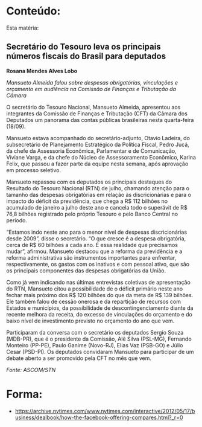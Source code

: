 # Conteúdo: 

Esta matéria:

## Secretário do Tesouro leva os principais números fiscais do Brasil para deputados

__Rosana Mendes Alves Lobo__

*Mansueto Almeida falou sobre despesas obrigatórias, vinculações e orçamento em audiência na Comissão de Finanças e Tributação da Câmara*

O secretário do Tesouro Nacional, Mansueto Almeida, apresentou aos integrantes da Comissão de Finanças e Tributação (CFT) da Câmara dos Deputados um panorama das contas públicas brasileiras nesta quarta-feira (18/09).

Mansueto estava acompanhado do secretário-adjunto, Otavio Ladeira, do subsecretário de Planejamento Estratégico da Política Fiscal, Pedro Jucá, da chefe da Assessoria Econômica, Parlamentar e de Comunicação, Viviane Varga, e da chefe do Núcleo de Assessoramento Econômico, Karina Felix, que passou a fazer parte da equipe nesta semana, após aprovação em processo seletivo. 

Mansueto repassou com os deputados os principais destaques do Resultado do Tesouro Nacional (RTN) de julho, chamando atenção para o tamanho das despesas obrigatórias em relação às discricionárias e para o impacto do déficit da previdência, que chega a R$ 112 bilhões no acumulado de janeiro a julho deste ano e cancela todo o superávit de R$ 76,8 bilhões registrado pelo próprio Tesouro e pelo Banco Central no período. 

“Estamos indo neste ano para o menor nível de despesas discricionárias desde 2009”, disse o secretário. “O que cresce é a despesa obrigatória, cerca de R$ 60 bilhões a cada ano. É essa realidade que precisamos mudar”, afirmou. Mansueto destacou que a reforma da previdência e a reforma administrativa são instrumentos importantes para enfrentar, respectivamente, os gastos com os inativos e com pessoal ativo, que são os principais componentes das despesas obrigatórias da União. 

Como já vem indicando nas últimas entrevistas coletivas de apresentação do RTN, Mansueto citou a possibilidade de o déficit primário neste ano fechar mais próximo dos R$ 120 bilhões do que da meta de R$ 139 bilhões. Ele também falou de cessão onerosa e da repartição de recursos com Estados e municípios, da possibilidade de descontingenciamento diante da recente melhora da receita, do excesso de vinculações do orçamento e do baixo nível de investimento previsto no orçamento do ano que vem.

Participaram da conversa com o secretário os deputados Sergio Souza (MDB-PR), que é o presidente da Comissão, Alê Silva (PSL-MG), Fernando Monteiro (PP-PE), Paulo Ganime (Novo-RJ), Elias Vaz (PSB-GO) e Júlio Cesar (PSD-PI). Os deputados convidaram Mansueto para participar de um debate aberto a ser promovido pela CFT no mês que vem.

*Fonte: ASCOM/STN*

# Forma:

* https://archive.nytimes.com/www.nytimes.com/interactive/2012/05/17/business/dealbook/how-the-facebook-offering-compares.html?_r=0